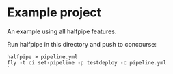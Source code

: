 # Example project

An example using all halfpipe features.

Run halfpipe in this directory and push to concourse:

```
halfpipe > pipeline.yml
fly -t ci set-pipeline -p testdeploy -c pipeline.yml
`

